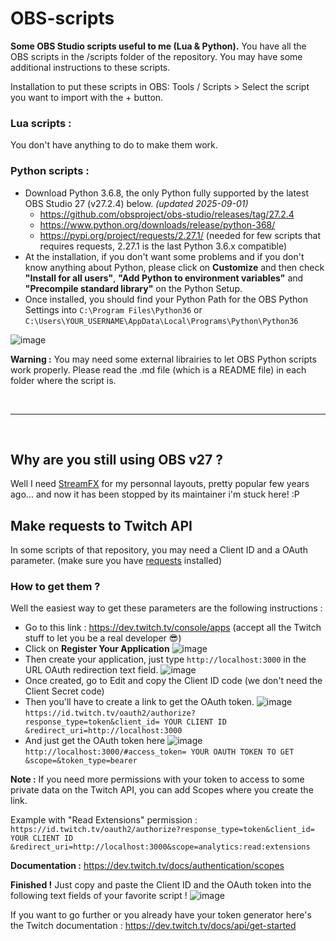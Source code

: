# OBS-scripts
**Some OBS Studio scripts useful to me (Lua &amp; Python).**
You have all the OBS scripts in the /scripts folder of the repository. You may have some additional instructions to these scripts.

Installation to put these scripts in OBS: Tools / Scripts > Select the script you want to import with the + button.

### Lua scripts :
You don't have anything to do to make them work.

### Python scripts :
- Download Python 3.6.8, the only Python fully supported by the latest OBS Studio 27 (v27.2.4) below. *(updated 2025-09-01)*
  - https://github.com/obsproject/obs-studio/releases/tag/27.2.4
  - https://www.python.org/downloads/release/python-368/
  - https://pypi.org/project/requests/2.27.1/ (needed for few scripts that requires requests, 2.27.1 is the last Python 3.6.x compatible)
- At the installation, if you don't want some problems and if you don't know anything about Python, please click on **Customize** and then check **"Install for all users"**, **"Add Python to environment variables"** and **"Precompile standard library"** on the Python Setup.
- Once installed, you should find your Python Path for the OBS Python Settings into `C:\Program Files\Python36` or `C:\Users\YOUR_USERNAME\AppData\Local\Programs\Python\Python36`

![image](https://user-images.githubusercontent.com/49253492/181560527-8a00e625-d07b-4370-bb35-4b789040da82.png)

**Warning :** You may need some external librairies to let OBS Python scripts work properly. Please read the .md file (which is a README file) in each folder where the script is.

<br/>

---

<br/>

## Why are you still using OBS v27 ?
Well I need [StreamFX](https://github.com/Vhonowslend/StreamFX-Public) for my personnal layouts, pretty popular few years ago... and now it has been stopped by its maintainer i'm stuck here! :P

## Make requests to Twitch API
In some scripts of that repository, you may need a Client ID and a OAuth parameter. (make sure you have [requests](https://pypi.org/project/requests/2.27.1/) installed)

### How to get them ?

Well the easiest way to get these parameters are the following instructions :
- Go to this link : https://dev.twitch.tv/console/apps (accept all the Twitch stuff to let you be a real developer 😎)
- Click on **Register Your Application**
![image](https://user-images.githubusercontent.com/49253492/181560828-0f693d78-ffcc-490d-a9a6-e52ef4e677d6.png)
- Then create your application, just type `http://localhost:3000` in the URL OAuth redirection text field.
![image](https://user-images.githubusercontent.com/49253492/181560916-b1c89865-10fe-408f-a3e4-f739db82757f.png)
- Once created, go to Edit and copy the Client ID code (we don't need the Client Secret code)
- Then you'll have to create a link to get the OAuth token.
![image](https://user-images.githubusercontent.com/49253492/181565602-eeb6f214-d810-4fc3-906e-e5eeb18947af.png)
`https://id.twitch.tv/oauth2/authorize?response_type=token&client_id= YOUR CLIENT ID &redirect_uri=http://localhost:3000`
- And just get the OAuth token here
![image](https://user-images.githubusercontent.com/49253492/181567452-906d1aa0-a58a-4461-9739-f134e684ab16.png)
`http://localhost:3000/#access_token= YOUR OAUTH TOKEN TO GET &scope=&token_type=bearer`

**Note :** If you need more permissions with your token to access to some private data on the Twitch API, you can add Scopes where you create the link.

Example with "Read Extensions" permission : `https://id.twitch.tv/oauth2/authorize?response_type=token&client_id= YOUR CLIENT ID &redirect_uri=http://localhost:3000&scope=analytics:read:extensions`

**Documentation :** https://dev.twitch.tv/docs/authentication/scopes

**Finished !** Just copy and paste the Client ID and the OAuth token into the following text fields of your favorite script !
![image](https://user-images.githubusercontent.com/49253492/181570386-597cfaa2-65b4-4834-8ad3-3d1a5956a02d.png)


If you want to go further or you already have your token generator here's the Twitch documentation : https://dev.twitch.tv/docs/api/get-started
